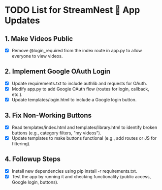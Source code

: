 # TODO List for StreamNest 🎥 App Updates

## 1. Make Videos Public
- [x] Remove @login_required from the index route in app.py to allow everyone to view videos.

## 2. Implement Google OAuth Login
- [x] Update requirements.txt to include authlib and requests for OAuth.
- [x] Modify app.py to add Google OAuth flow (routes for login, callback, etc.).
- [x] Update templates/login.html to include a Google login button.

## 3. Fix Non-Working Buttons
- [x] Read templates/index.html and templates/library.html to identify broken buttons (e.g., category filters, "my videos").
- [x] Update templates to make buttons functional (e.g., add routes or JS for filtering).

## 4. Followup Steps
- [x] Install new dependencies using pip install -r requirements.txt.
- [x] Test the app by running it and checking functionality (public access, Google login, buttons).
